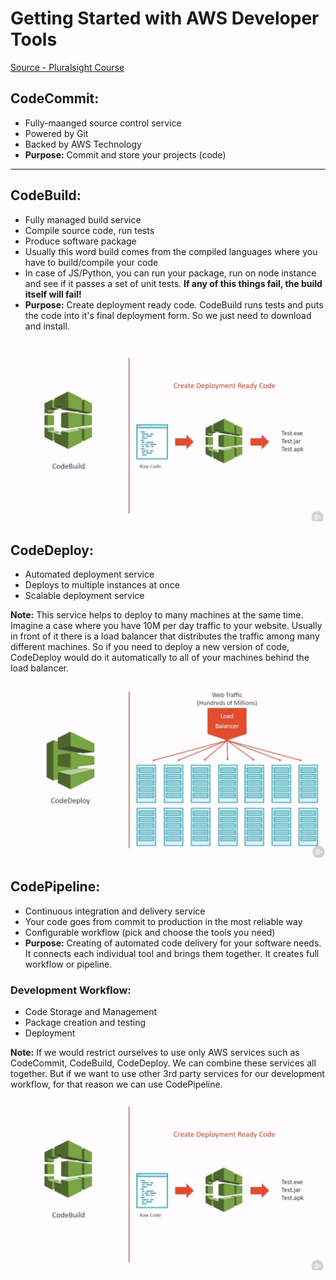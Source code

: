 # Getting Started with AWS Developer Tools

[Source - Pluralsight Course](https://app.pluralsight.com/library/courses/aws-developer-tools-getting-started/table-of-contents)

## CodeCommit: 

* Fully-maanged source control service
* Powered by Git
* Backed by AWS Technology 
* **Purpose:** Commit and store your projects (code)
---

## CodeBuild:

* Fully managed build service
* Compile source code, run tests
* Produce software package
* Usually this word build comes from the compiled languages where you have to build/compile your code
* In case of JS/Python, you can run your package, run on node instance and see if it passes a set of unit tests. **If any of this things fail, the build itself will fail!**
* **Purpose:** Create deployment ready code. CodeBuild runs tests and puts the code into it's final deployment form. So we just need to download and install.    

![Example](./images/codebuild-example.png)
---

## CodeDeploy:

* Automated deployment service
* Deploys to multiple instances at once
* Scalable deployment service

**Note:** This service helps to deploy to many machines at the same time. Imagine a case where you have 10M per day traffic to your website. Usually in front of it there is a load balancer that distributes the traffic among many different machines. So if you need to deploy a new version of code, CodeDeploy would do it automatically to all of your machines behind the load balancer.

![LoadBalancer](./images/load-balancer-codedeploy.png)

## CodePipeline:

* Continuous integration and delivery service
* Your code goes from commit to production in the most reliable way
* Configurable workflow (pick and choose the tools you need)
* **Purpose:** Creating of automated code delivery for your software needs. It connects each individual tool and brings them together. It creates full workflow or pipeline.

### Development Workflow:

* Code Storage and Management
* Package creation and testing
* Deployment


**Note:** If we would restrict ourselves to use only AWS services such as CodeCommit, CodeBuild, CodeDeploy. We can combine these services all together. But if we want to use other 3rd party services for our development workflow, for that reason we can use CodePipeline.

![Pipeline](./images/codebuild-example.png)








